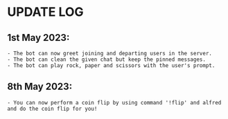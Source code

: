 # UPDATE LOG
## 1st May 2023: 
    - The bot can now greet joining and departing users in the server.
    - The bot can clean the given chat but keep the pinned messages.
    - The bot can play rock, paper and scissors with the user's prompt.

## 8th May 2023:
    - You can now perform a coin flip by using command '!flip' and alfred and do the coin flip for you!

    
